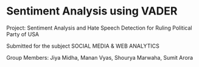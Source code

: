 # Sentiment Analysis using VADER

Project: Sentiment Analysis and Hate Speech Detection for Ruling Political Party of USA

Submitted for the subject SOCIAL MEDIA & WEB ANALYTICS

Group Members: Jiya Midha, Manan Vyas, Shourya Marwaha, Sumit Arora

